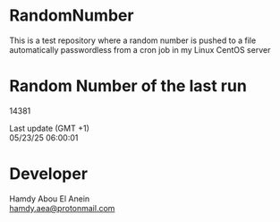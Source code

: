 # RandomNumber    
This is a test repository where a random number is pushed to a file automatically passwordless from a cron job in my Linux CentOS server    
# Random Number of the last run   
14381
      
Last update (GMT +1)    
05/23/25 06:00:01
# Developer    
Hamdy Abou El Anein   
hamdy.aea@protonmail.com
